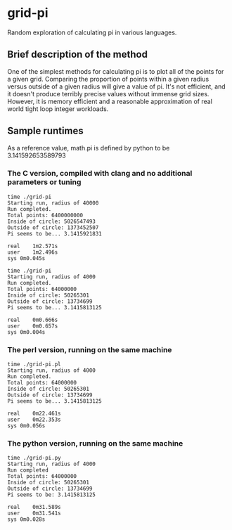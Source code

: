 # grid-pi
Random exploration of calculating pi in various languages.

## Brief description of the method
One of the simplest methods for calculating pi is to plot all of the points for a given grid. Comparing the proportion of points within a given radius versus outside of a given radius will give a value of pi. It's not efficient, and it doesn't produce terribly precise values without immense grid sizes. However, it is memory efficient and a reasonable approximation of real world tight loop integer workloads.

## Sample runtimes
As a reference value, math.pi is defined by python to be 3.141592653589793


### The C version, compiled with clang and no additional parameters or tuning
```
time ./grid-pi
Starting run, radius of 40000
Run completed.
Total points: 6400000000
Inside of circle: 5026547493
Outside of circle: 1373452507
Pi seems to be... 3.1415921831

real	1m2.571s
user	1m2.496s
sys	0m0.045s

time ./grid-pi
Starting run, radius of 4000
Run completed.
Total points: 64000000
Inside of circle: 50265301
Outside of circle: 13734699
Pi seems to be... 3.1415813125

real	0m0.666s
user	0m0.657s
sys	0m0.004s
```
### The perl version, running on the same machine
```
time ./grid-pi.pl
Starting run, radius of 4000
Run completed.
Total points: 64000000
Inside of circle: 50265301
Outside of circle: 13734699
Pi seems to be... 3.1415813125

real	0m22.461s
user	0m22.353s
sys	0m0.056s
```

### The python version, running on the same machine
```
time ./grid-pi.py
Starting run, radius of 4000
Run completed
Total points: 64000000
Inside of circle: 50265301
Outside of circle: 13734699
Pi seems to be: 3.1415813125

real	0m31.589s
user	0m31.541s
sys	0m0.028s
```

